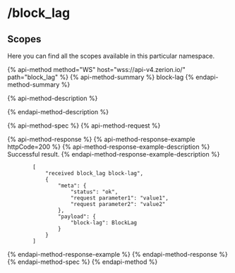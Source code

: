 # /block\_lag

## Scopes

Here you can find all the scopes available in this particular namespace.

{% api-method method="WS" host="wss://api-v4.zerion.io/" path="block\_lag" %}
{% api-method-summary %}
block-lag
{% endapi-method-summary %}

{% api-method-description %}

{% endapi-method-description %}

{% api-method-spec %}
{% api-method-request %}

{% api-method-response %}
{% api-method-response-example httpCode=200 %}
{% api-method-response-example-description %}
Successful result.
{% endapi-method-response-example-description %}

```text
        [
            "received block_lag block-lag",
            {
                "meta": {
                    "status": "ok",
                    "request parameter1": "value1",
                    "request parameter2": "value2"
                },
                "payload": {
                    "block-lag": BlockLag
                }
            }
        ]
```
{% endapi-method-response-example %}
{% endapi-method-response %}
{% endapi-method-spec %}
{% endapi-method %}

